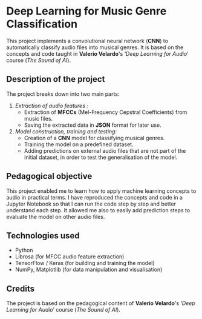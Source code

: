 # Deep Learning for Music Genre Classification
This project implements a convolutional neural network (**CNN**) to automatically classify audio files into musical genres. It is based on the concepts and code taught in **Valerio Velardo**'s ‘*Deep Learning for Audio*’ course (*The Sound of AI*).

## Description of the project
The project breaks down into two main parts:

1. *Extraction of audio features :*
   - Extraction of **MFCCs** (Mel-Frequency Cepstral Coefficients) from music files.
   - Saving the extracted data in **JSON** format for later use.
2. *Model construction, training and testing:*
   - Creation of a **CNN** model for classifying musical genres.
   - Training the model on a predefined dataset.
   - Adding predictions on external audio files that are not part of the initial dataset, in order to test the generalisation of the model.
   
## Pedagogical objective
This project enabled me to learn how to apply machine learning concepts to audio in practical terms. 
I have reproduced the concepts and code in a Jupyter Notebook so that I can run the code step by step and better understand each step. It allowed me also to easily add prediction steps to evaluate the model on other audio files. 

## Technologies used
- Python
- Librosa (for MFCC audio feature extraction)
- TensorFlow / Keras (for building and training the model)
- NumPy, Matplotlib (for data manipulation and visualisation)

## Credits
The project is based on the pedagogical content of **Valerio Velardo**'s ‘*Deep Learning for Audio*’ course (*The Sound of AI*).
